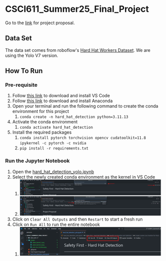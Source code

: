 # CSCI611_Summer25_Final_Project

Go to the [link](https://docs.google.com/document/d/1XkK2IiD0MSFE1cAAt-i77VEGJz4t3srLGbuQ16GiV7c/edit?usp=sharing) for project proposal.

## Data Set

The data set comes from roboflow's [Hard Hat Workers Dataset](https://public.roboflow.com/object-detection/hard-hat-workers). We are using the Yolo V7 version.

## How To Run

### Pre-requisite

1. Follow [this link](https://code.visualstudio.com/Download) to download and install VS Code
1. Follow [this link](https://www.anaconda.com/download) to download and install Anaconda
1. Open your terminal and run the following command to create the conda environment for this project
    1. `conda create -n hard_hat_detection python=3.11.13`
1. Activate the conda environment
    1. `conda activate hard_hat_detection`
1. Install the required packages
    1. `conda install pytorch torchvision opencv cudatoolkit=11.8 ipykernel -c pytorch -c nvidia`
    1. `pip install -r requirements.txt`

### Run the Jupyter Notebook

1. Open the [hard_hat_detection_yolo.ipynb](./hard_hat_detection_yolo.ipynb)
1. Select the newly created conda environment as the kernel in VS Code
    1. ![select kernel](./assets/images/select_kernel_1.png)
    1. ![select environment](./assets/images/select_kernel_2.png)
1. Click on `Clear All Outputs` and then `Restart` to start a fresh run
1. Click on `Run All` to run the entire notebook
    1. ![run notebook](./assets/images/run_notebook.png)
